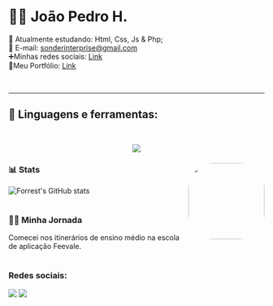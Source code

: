 <h1> 🏄‍♂️ João Pedro H. </h1> 


🔭 Atualmente estudando: Html, Css, Js & Php; <br>
📱 E-mail: sonderinterprise@gmail.com <br>
➕Minhas redes sociais: <a href="https://linktr.ee/sonder_cs">Link</a><br>
🔗Meu Portfólio: <a href="http://jphalexandrino.000.pe/index.html">Link</a>


<div style="display: inline_block"><br>
<hr>
  <h2> 🧰 Linguagens e ferramentas: 
 <br>
 <br>
    <p align="center">
  <a href="https://skillicons.dev">
    <img src="https://skillicons.dev/icons?i=git,github,html,css,js,java,php,go,postgres,mysql,nextjs,nodejs,aws,bootstrap,docker" />
  </a>
</p>
    <img align="right" alt="" height="150" style="border-radius:50px;" src="">
  </h2>
</div>


### 📊 Stats
![Forrest's GitHub stats](https://github-readme-stats.vercel.app/api?username=sondercs&show_icons=true&theme=dark)
<!-- ![GitHub Streak](https://streak-stats.demolab.com?user=sondercs&theme=dark&border_radius=4.5) -->
# 


 <summary><h3>👨‍💻 Minha Jornada</h3></summary>
  Comecei nos itinerários de ensino médio na escola de aplicação Feevale.  <br>

 
 #
  <h3> Redes sociais: </h3>
<div> 
  <a href="https://www.instagram.com/Sonder_cs/" target="_blank"><img src="https://img.shields.io/badge/-Instagram-%23E4405F?style=for-the-badge&logo=instagram&logoColor=white" target="_blank"></a>
  <a href="" target="_blank"><img src="https://img.shields.io/badge/-LinkedIn-%230077B5?style=for-the-badge&logo=linkedin&logoColor=white" target="_blank"></a> 
  
</div>
